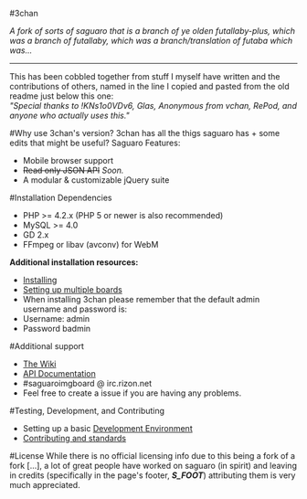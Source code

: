 #3chan

*A fork of sorts of saguaro that is a branch of ye olden futallaby-plus, which was a branch of futallaby, which was a branch/translation of futaba which was...*

----

This has been cobbled together from stuff I myself have written and the contributions of others, named in the line I copied and pasted from the old readme just below this one:		
*"Special thanks to !KNs1o0VDv6, Glas, Anonymous from vchan, RePod, and anyone who actually uses this."*

#Why use 3chan's version?
3chan has all the thigs saguaro has + some edits that might be useful?
Saguaro Features:
- Mobile browser support
- ~~Read only JSON API~~ *Soon.*
- A modular & customizable jQuery suite

#Installation Dependencies 
- PHP >= 4.2.x (PHP 5 or newer is also recommended)
- MySQL >= 4.0 
- GD 2.x
- FFmpeg or libav (avconv) for WebM 

**Additional installation resources:**
- [Installing](//github.com/spootTheLousy/saguaro/wiki/Installing)
- [Setting up multiple boards](//github.com/spootTheLousy/saguaro/wiki/Adding-multiple-boards)
- When installing 3chan please remember that the default admin username and password is:
- Username: admin
- Password badmin

#Additional support
- [The Wiki](//github.com/spootTheLousy/saguaro/wiki)
- [API Documentation](//github.com/spootTheLousy/saguaro/wiki/API-Documentation) 
- #saguaroimgboard @ irc.rizon.net
- Feel free to create a issue if you are having any problems.

#Testing, Development, and Contributing
- Setting up a basic [Development Environment](//github.com/spootTheLousy/saguaro/wiki/Development-Environment)
- [Contributing and standards](//github.com/spootTheLousy/saguaro/wiki/Contributing)

#License
While there is no official licensing info due to this being a fork of a fork [...], a lot of great people have worked on saguaro (in spirit) and leaving in credits (specifically in the page's footer, ***S_FOOT***) attributing them is very much appreciated.
